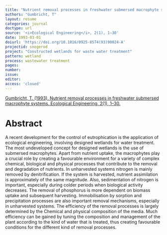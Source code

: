 ```yaml
---
title: "Nutrient removal processes in freshwater submersed macrophyte systems."
authors: "Gumbricht, T"
layout: resume
categories: journal
doctype: url
source: '<i>Ecological Engineering</i>, 2(1), 1–30'
date: 1993-03-01
doiurl: 'https://doi.org/10.1016/0925-8574(93)90024-A'
projectid: snogerod
project: "Constructed wetlands for waste water treatment"
pattern: wetland
process: wastewater treatment
pages:
number:
issue:
editor:
access: 'closed'
---
```


[Gumbricht, T. (1993). Nutrient removal processes in freshwater submersed macrophyte systems. Ecological Engineering, 2(1), 1–30.](https://doi.org/10.1016/0925-8574(93)90024-A)

<h1 class='foot-description'>Abstract</h1>

A recent development for the control of eutrophication is the application of ecological engineering, involving designed wetlands for water treatment. The most undeveloped concept for designed wetlands is the use of submersed macrophytes. Apart from nutrient uptake, the macrophytes play a crucial role by creating a favourable environment for a variety of complex chemical, biological and physical processes that contribute to the removal and degradation of nutrients. In unharvested systems nitrogen is mainly removed by denitrification. If the system is harvested, nutrient assimilation is approximately of the same magnitude. Also, sedimentation of nitrogen is important, especially during colder periods when biological activity decreases. The removal of phosphorus is more dependent on biomass uptake and subsequent harvesting. Immobilisation by sorption and precipitation processes are also important removal mechanisms, especially in unharvested systems. The efficiency of the removal processes is largely determined by the Chemical and physical composition of the media. Much efficiency can be gained by tuning the composition and management of the plant according to the kind of water that is treated, thus creating favourable conditions for the different kind of removal processes.
